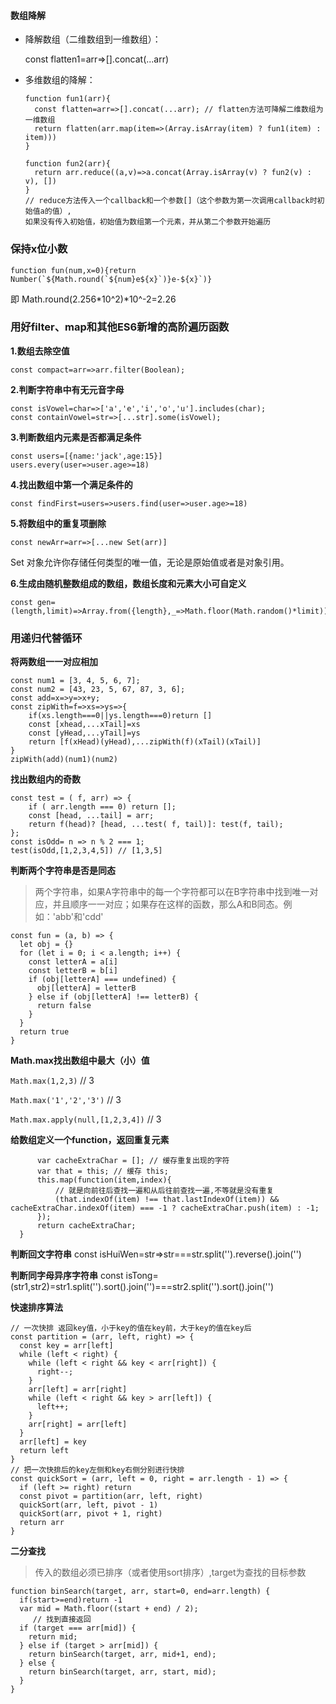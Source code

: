 #### 数组降解

* 降解数组（二维数组到一维数组）：

	const flatten1=arr=>[].concat(...arr)

* 多维数组的降解：
	
      function fun1(arr){
        const flatten=arr=>[].concat(...arr); // flatten方法可降解二维数组为一维数组
        return flatten(arr.map(item=>(Array.isArray(item) ? fun1(item) : item)))
      }

      function fun2(arr){
        return arr.reduce((a,v)=>a.concat(Array.isArray(v) ? fun2(v) : v), [])
      } 
      // reduce方法传入一个callback和一个参数[]（这个参数为第一次调用callback时初始值a的值）,
      如果没有传入初始值，初始值为数组第一个元素，并从第二个参数开始遍历
### 保持x位小数

	function fun(num,x=0){return Number(`${Math.round(`${num}e${x}`)}e-${x}`)}
即 Math.round(2.256\*10^2)*10^-2=2.26

### 用好filter、map和其他ES6新增的高阶遍历函数

**1.数组去除空值**

	const compact=arr=>arr.filter(Boolean);

**2.判断字符串中有无元音字母**

	const isVowel=char=>['a','e','i','o','u'].includes(char);
	const containVowel=str=>[...str].some(isVowel);

**3.判断数组内元素是否都满足条件**

	const users=[{name:'jack',age:15}]
	users.every(user=>user.age>=18)

**4.找出数组中第一个满足条件的**

	const findFirst=users=>users.find(user=>user.age>=18)

**5.将数组中的重复项删除**

	const newArr=arr=>[...new Set(arr)]

Set 对象允许你存储任何类型的唯一值，无论是原始值或者是对象引用。

**6.生成由随机整数组成的数组，数组长度和元素大小可自定义**

	const gen=(length,limit)=>Array.from({length},_=>Math.floor(Math.random()*limit))

### 用递归代替循环

**将两数组一一对应相加**

	const num1 = [3, 4, 5, 6, 7];
	const num2 = [43, 23, 5, 67, 87, 3, 6];
	const add=x=>y=>x+y;
	const zipWith=f=>xs=>ys=>{
		if(xs.length===0||ys.length===0)return []
		const [xhead,...xTail]=xs
		const [yHead,...yTail]=ys
		return [f(xHead)(yHead),...zipWith(f)(xTail)(xTail)]
	}
	zipWith(add)(num1)(num2)

**找出数组内的奇数**

	const test = ( f, arr) => {
  		if ( arr.length === 0) return [];
  		const [head, ...tail] = arr;
  		return f(head)? [head, ...test( f, tail)]: test(f, tail);
	};
	const isOdd= n => n % 2 === 1;
	test(isOdd,[1,2,3,4,5]) // [1,3,5]


**判断两个字符串是否是同态**
>两个字符串，如果A字符串中的每一个字符都可以在B字符串中找到唯一对应，并且顺序一一对应；如果存在这样的函数，那么A和B同态。例如：'abb'和'cdd'
```
const fun = (a, b) => {
  let obj = {}
  for (let i = 0; i < a.length; i++) {
    const letterA = a[i]
    const letterB = b[i]
    if (obj[letterA] === undefined) {
      obj[letterA] = letterB
    } else if (obj[letterA] !== letterB) {
      return false
    }
  }
  return true
}
```
**Math.max找出数组中最大（小）值**

`Math.max(1,2,3)` // 3

`Math.max('1','2','3')` // 3

`Math.max.apply(null,[1,2,3,4])`  // 3


**给数组定义一个function，返回重复元素**

```Array.prototype.extraChar = function(){
      var cacheExtraChar = []; // 缓存重复出现的字符
      var that = this; // 缓存 this;
      this.map(function(item,index){
          // 就是向前往后查找一遍和从后往前查找一遍,不等就是没有重复
          (that.indexOf(item) !== that.lastIndexOf(item)) && cacheExtraChar.indexOf(item) === -1 ? cacheExtraChar.push(item) : -1;
      });
      return cacheExtraChar;
  }
```
	
**判断回文字符串**
const isHuiWen=str=>str===str.split('').reverse().join('')

**判断同字母异序字符串**
const isTong=(str1,str2)=str1.split('').sort().join('')===str2.split('').sort().join('')

**快速排序算法**
```
// 一次快排 返回key值，小于key的值在key前，大于key的值在key后
const partition = (arr, left, right) => {
  const key = arr[left]
  while (left < right) {
    while (left < right && key < arr[right]) {
      right--;
    }
    arr[left] = arr[right]
    while (left < right && key > arr[left]) {
      left++;
    }
    arr[right] = arr[left]
  }
  arr[left] = key
  return left
}
// 把一次快排后的key左侧和key右侧分别进行快排
const quickSort = (arr, left = 0, right = arr.length - 1) => {
  if (left >= right) return
  const pivot = partition(arr, left, right)
  quickSort(arr, left, pivot - 1)
  quickSort(arr, pivot + 1, right)
  return arr
}
```

**二分查找**
> 传入的数组必须已排序（或者使用sort排序）,target为查找的目标参数
```
function binSearch(target, arr, start=0, end=arr.length) {
  if(start>=end)return -1
  var mid = Math.floor((start + end) / 2);
	 // 找到直接返回
  if (target === arr[mid]) {
    return mid;
  } else if (target > arr[mid]) {
    return binSearch(target, arr, mid+1, end);
  } else {
    return binSearch(target, arr, start, mid);
  }
}
```

